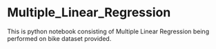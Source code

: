 # Multiple_Linear_Regression
This is python notebook consisting of Multiple Linear Regression being performed on bike dataset provided.
